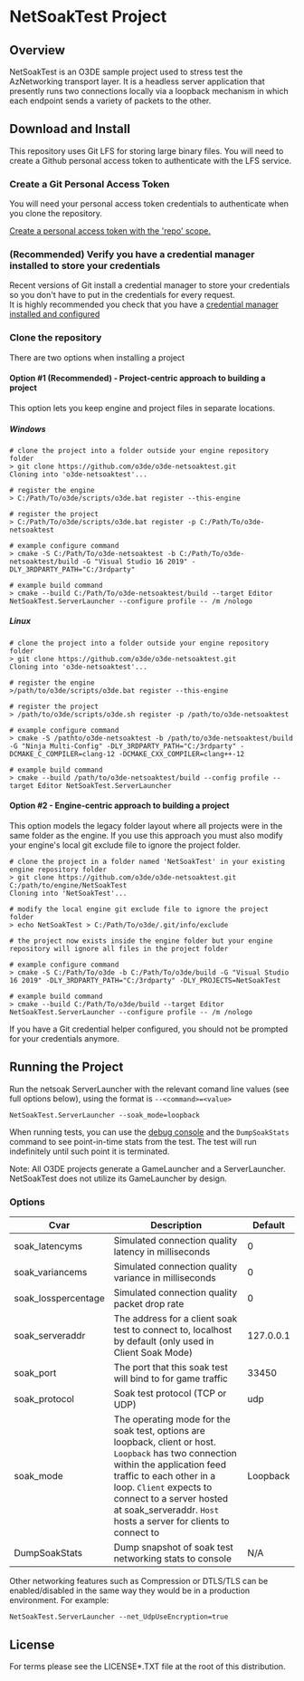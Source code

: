 # NetSoakTest Project 

## Overview
NetSoakTest is an O3DE sample project used to stress test the AzNetworking transport layer. It is a headless server application that presently runs two connections locally via a loopback mechanism in which each endpoint sends a variety of packets to the other.

## Download and Install

This repository uses Git LFS for storing large binary files.  You will need to create a Github personal access token to authenticate with the LFS service.


### Create a Git Personal Access Token

You will need your personal access token credentials to authenticate when you clone the repository.

[Create a personal access token with the 'repo' scope.](https://docs.github.com/en/github/authenticating-to-github/creating-a-personal-access-token)


### (Recommended) Verify you have a credential manager installed to store your credentials 

Recent versions of Git install a credential manager to store your credentials so you don't have to put in the credentials for every request.  
It is highly recommended you check that you have a [credential manager installed and configured](https://github.com/microsoft/Git-Credential-Manager-Core)



### Clone the repository 

There are two options when installing a project

#### Option #1 (Recommended) - Project-centric approach to building a project 

This option lets you keep engine and project files in separate locations.

##### Windows
```shell
# clone the project into a folder outside your engine repository folder
> git clone https://github.com/o3de/o3de-netsoaktest.git
Cloning into 'o3de-netsoaktest'...

# register the engine
> C:/Path/To/o3de/scripts/o3de.bat register --this-engine 

# register the project 
> C:/Path/To/o3de/scripts/o3de.bat register -p C:/Path/To/o3de-netsoaktest

# example configure command
> cmake -S C:/Path/To/o3de-netsoaktest -b C:/Path/To/o3de-netsoaktest/build -G "Visual Studio 16 2019" -DLY_3RDPARTY_PATH="C:/3rdparty"

# example build command
> cmake --build C:/Path/To/o3de-netsoaktest/build --target Editor NetSoakTest.ServerLauncher --configure profile -- /m /nologo 
```

##### Linux
```shell
# clone the project into a folder outside your engine repository folder
> git clone https://github.com/o3de/o3de-netsoaktest.git
Cloning into 'o3de-netsoaktest'...

# register the engine
>/path/to/o3de/scripts/o3de.bat register --this-engine 

# register the project 
> /path/to/o3de/scripts/o3de.sh register -p /path/to/o3de-netsoaktest

# example configure command
> cmake -S /pathto/o3de-netsoaktest -b /path/to/o3de-netsoaktest/build -G "Ninja Multi-Config" -DLY_3RDPARTY_PATH="C:/3rdparty" -DCMAKE_C_COMPILER=clang-12 -DCMAKE_CXX_COMPILER=clang++-12 

# example build command
> cmake --build /path/to/o3de-netsoaktest/build --config profile --target Editor NetSoakTest.ServerLauncher
```


#### Option #2 - Engine-centric approach to building a project 

This option models the legacy folder layout where all projects were in the same folder as the engine.
If you use this approach you must also modify your engine's local git exclude file to ignore the project folder.

```shell
# clone the project in a folder named 'NetSoakTest' in your existing engine repository folder
> git clone https://github.com/o3de/o3de-netsoaktest.git C:/path/to/engine/NetSoakTest
Cloning into 'NetSoakTest'...

# modify the local engine git exclude file to ignore the project folder
> echo NetSoakTest > C:/Path/To/o3de/.git/info/exclude

# the project now exists inside the engine folder but your engine repository will ignore all files in the project folder

# example configure command
> cmake -S C:/Path/To/o3de -b C:/Path/To/o3de/build -G "Visual Studio 16 2019" -DLY_3RDPARTY_PATH="C:/3rdparty" -DLY_PROJECTS=NetSoakTest 

# example build command
> cmake --build C:/Path/To/o3de/build --target Editor NetSoakTest.ServerLauncher --configure profile -- /m /nologo 

```

If you have a Git credential helper configured, you should not be prompted for your credentials anymore.

## Running the Project

Run the netsoak ServerLauncher with the relevant comand line values (see full options below), using the format is ```--<command>=<value>```

``` 
NetSoakTest.ServerLauncher --soak_mode=loopback 
```

When running tests, you can use the [debug console](https://www.o3de.org/docs/user-guide/appendix/cvars/debugging/#using-console-debug-views) and the `DumpSoakStats` command to see point-in-time stats from the test. The test will run indefinitely until such point it is terminated.

Note: All O3DE projects generate a GameLauncher and a ServerLauncher. NetSoakTest does not utilize its GameLauncher by design.

### Options


| Cvar | Description | Default |
|-------|------------|---------|
| soak_latencyms | Simulated connection quality latency in milliseconds | 0 | 
| soak_variancems | Simulated connection quality variance in milliseconds | 0 | 
| soak_losspercentage | Simulated connection quality packet drop rate | 0 |
| soak_serveraddr | The address for a client soak test to connect to, localhost by default (only used in Client Soak Mode) | 127.0.0.1 |
| soak_port | The port that this soak test will bind to for game traffic | 33450 |
| soak_protocol | Soak test protocol (TCP or UDP) | udp | 
| soak_mode | The operating mode for the soak test, options are loopback, client or host. `Loopback` has two connection within the application feed traffic to each other in a loop. `Client` expects to connect to a server hosted at soak_serveraddr. `Host` hosts a server for clients to connect to | Loopback | 
| DumpSoakStats | Dump snapshot of soak test networking stats to console | N/A|

Other networking features such as Compression or DTLS/TLS can be enabled/disabled in the same way they would be in a production environment. For example:

```
NetSoakTest.ServerLauncher --net_UdpUseEncryption=true
```

## License

For terms please see the LICENSE*.TXT file at the root of this distribution.

